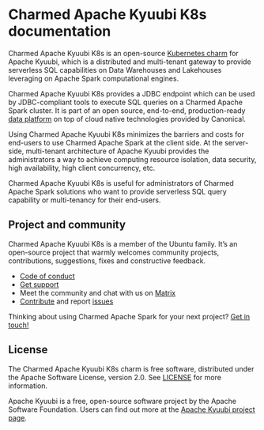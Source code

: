 # Charmed Apache Kyuubi K8s documentation

Charmed Apache Kyuubi K8s is an open-source [Kubernetes charm](https://juju.is/docs/olm/charmed-operator) for Apache Kyuubi, which is a distributed and multi-tenant gateway to provide serverless SQL capabilities on Data Warehouses and Lakehouses leveraging on Apache Spark computational engines.

Charmed Apache Kyuubi K8s provides a JDBC endpoint which can be used by JDBC-compliant tools to execute SQL queries on a Charmed Apache Spark cluster. 
It is part of an open source, end-to-end, production-ready [data platform](https://canonical.com/data) on top of cloud native technologies provided by Canonical.

Using Charmed Apache Kyuubi K8s minimizes the barriers and costs for end-users to use Charmed Apache Spark at the client side. At the server-side, multi-tenant architecture of Apache Kyuubi provides the administrators a way to achieve computing resource isolation, data security, high availability, high client concurrency, etc.

Charmed Apache Kyuubi K8s is useful for administrators of Charmed Apache Spark solutions who want to provide serverless SQL query capability or multi-tenancy for their end-users.

<!--
# Navigation

SEE TEMPLATE
-->


## Project and community

Charmed Apache Kyuubi K8s is a member of the Ubuntu family. It’s an open-source project that warmly welcomes community projects, contributions, suggestions, fixes and constructive feedback.

- [Code of conduct](https://ubuntu.com/community/code-of-conduct)
- [Get support](https://canonical.com/data)
- Meet the community and chat with us on [Matrix](https://matrix.to/#/#charmhub-data-platform:ubuntu.com)
- [Contribute](https://github.com/canonical/kyuubi-k8s-operator/blob/main/CONTRIBUTING.md) and report [issues](https://github.com/canonical/kyuubi-k8s-operator/issues/new)

Thinking about using Charmed Apache Spark for your next project? [Get in touch!](https://canonical.com/data)

## License

The Charmed Apache Kyuubi K8s charm is free software, distributed under the Apache Software License, version 2.0. See [LICENSE](https://github.com/canonical/kyuubi-k8s-operator/blob/main/LICENSE) for more information.

Apache Kyuubi is a free, open-source software project by the Apache Software Foundation. Users can find out more at the [Apache Kyuubi project page](https://kyuubi.apache.org/).
